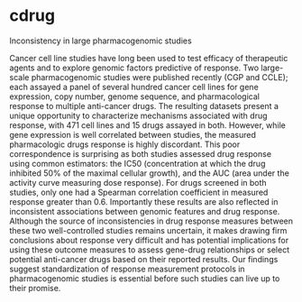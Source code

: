 cdrug
=====

Inconsistency in large pharmacogenomic studies

Cancer cell line studies have long been used to test efficacy of therapeutic agents and to explore genomic factors predictive of response. Two large-scale pharmacogenomic studies were published recently (CGP and CCLE); each assayed a panel of several hundred cancer cell lines for gene expression, copy number, genome sequence, and pharmacological response to multiple anti-cancer drugs. The resulting datasets present a unique opportunity to characterize mechanisms associated with drug response, with 471 cell lines and 15 drugs assayed in both. However, while gene expression is well correlated between studies, the measured pharmacologic drugs response is highly discordant. This poor correspondence is surprising as both studies assessed drug response using common estimators: the IC50 (concentration at which the drug inhibited 50% of the maximal cellular growth), and the AUC (area under the activity curve measuring dose response). For drugs screened in both studies, only one had a Spearman correlation coefficient in measured response greater than 0.6. Importantly these results are also reflected in inconsistent associations between genomic features and drug response. Although the source of inconsistencies in drug response measures between these two well-controlled studies remains uncertain, it makes drawing firm conclusions about response very difficult and has potential implications for using these outcome measures to assess gene-drug relationships or select potential anti-cancer drugs based on their reported results. Our findings suggest standardization of response measurement protocols in pharmacogenomic studies is essential before such studies can live up to their promise.